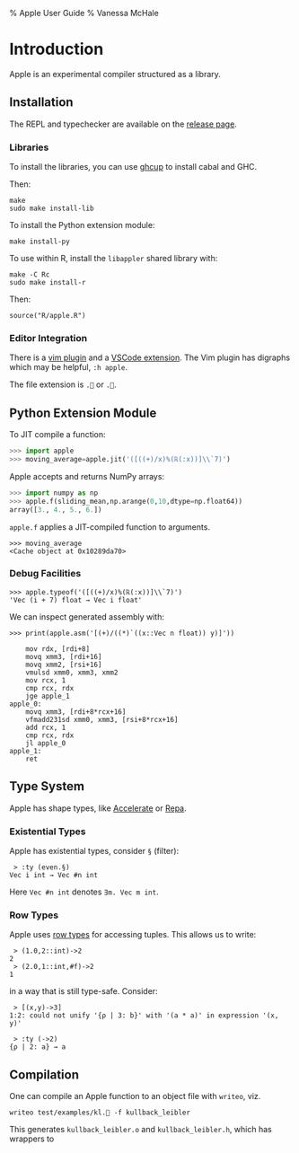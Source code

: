 % Apple User Guide
% Vanessa McHale

# Introduction

Apple is an experimental compiler structured as a library.

## Installation

The REPL and typechecker are available on the [release page](https://github.com/vmchale/apple/releases).

### Libraries

To install the libraries, you can use [ghcup](https://www.haskell.org/ghcup/) to install cabal and GHC.

Then:

```
make
sudo make install-lib
```

To install the Python extension module:

```
make install-py
```

To use within R, install the `libappler` shared library with:

```
make -C Rc
sudo make install-r
```

Then:

```
source("R/apple.R")
```

### Editor Integration

There is a [vim plugin](https://github.com/vmchale/apple/tree/canon/vim) and a
[VSCode extension](https://marketplace.visualstudio.com/items?itemName=vmchale.apple). The Vim plugin has digraphs which may be helpful, `:h apple`.

The file extension is `.🍎` or `.🍏`.

## Python Extension Module

To JIT compile a function:

```python
>>> import apple
>>> moving_average=apple.jit('([((+)/x)%(ℝ(:x))]\\`7)')
```

Apple accepts and returns NumPy arrays:

```python
>>> import numpy as np
>>> apple.f(sliding_mean,np.arange(0,10,dtype=np.float64))
array([3., 4., 5., 6.])
```

`apple.f` applies a JIT-compiled function to arguments.

```
>>> moving_average
<Cache object at 0x10289da70>
```

### Debug Facilities

```
>>> apple.typeof('([((+)/x)%(ℝ(:x))]\\`7)')
'Vec (i + 7) float → Vec i float'
```

We can inspect generated assembly with:

```
>>> print(apple.asm('[(+)/((*)`((x::Vec n float)) y)]'))

    mov rdx, [rdi+8]
    movq xmm3, [rdi+16]
    movq xmm2, [rsi+16]
    vmulsd xmm0, xmm3, xmm2
    mov rcx, 1
    cmp rcx, rdx
    jge apple_1
apple_0:
    movq xmm3, [rdi+8*rcx+16]
    vfmadd231sd xmm0, xmm3, [rsi+8*rcx+16]
    add rcx, 1
    cmp rcx, rdx
    jl apple_0
apple_1:
    ret
```

## Type System

Apple has shape types, like
[Accelerate](https://hackage.haskell.org/package/accelerate) or
[Repa](https://hackage.haskell.org/package/repa).

### Existential Types

Apple has existential types, consider `§` (filter):

```
 > :ty (even.§)
Vec i int → Vec #n int
```

Here `Vec #n int` denotes `∃m. Vec m int`.

### Row Types

Apple uses [row types](http://blog.vmchale.com/article/row-types) for accessing
tuples. This allows us to write:

```
 > (1.0,2::int)->2
2
 > (2.0,1::int,#f)->2
1
```

in a way that is still type-safe. Consider:

```
 > [(x,y)->3]
1:2: could not unify '{ρ | 3: b}' with '(a * a)' in expression '(x, y)'
```

```
 > :ty (->2)
{ρ | 2: a} → a
```

## Compilation

One can compile an Apple function to an object file with `writeo`, viz.

```
writeo test/examples/kl.🍎 -f kullback_leibler
```

This generates `kullback_leibler.o` and `kullback_leibler.h`, which has wrappers
to
